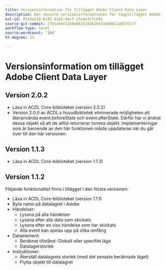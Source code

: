 ```yaml
---
title: Versionsinformation för tillägget Adobe Client Data Layer
description: Den senaste versionsinformationen för taggtillägget Adobe Client Data Layer i Adobe Experience Platform.
exl-id: 8fa3a210-6c85-4162-84cf-15c6e3cfcb9e
source-git-commit: 27e5c64f31b9a68252d262b531660811a0576177
workflow-type: tm+mt
source-wordcount: '164'
ht-degree: 1%

---
```


# Versionsinformation om tillägget Adobe Client Data Layer

## Version 2.0.2

* Läsa in ACDL Core-biblioteket (version 2.0.2)
* Version 2.0.0 av ACDL:s huvudbibliotek eliminerade möjligheten att återanvända event.beforeState och event.afterState. Därför har vi ändrat dessa objekt så att de alltid returnerar tomma objekt. Implementeringar som är beroende av den här funktionen måste uppdateras när du går över till den här versionen.

## Version 1.1.3

* Läsa in ACDL Core-biblioteket (version 1.1.3)

## Version 1.1.2

Följande funktionalitet finns i tillägget i den första versionen:

* Läsa in ACDL Core-biblioteket (version 1.1.1)
* Byta namn på datalagret i Adobe
* Händelser:
   * Lyssna på alla händelser
   * Lyssna efter alla data som skickats
   * Lyssna efter en viss händelse som har skickats
   * Alla event kan spelas upp på olika omfång
* Dataelement:
   * Beräknat tillstånd: Globalt eller specifikt läge
   * Datalagerstorlek
* Instruktioner:
   * Återställ datalagrets storlek (med det senaste beräknade läget)
   * Flytta objekt till datalagret
